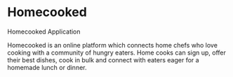 # Homecooked
Homecooked Application

Homecooked is an online platform which connects home chefs who love cooking with a community of hungry eaters. Home cooks can sign up, offer their best dishes, cook in bulk and connect with eaters eager for a homemade lunch or dinner. 
